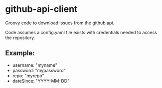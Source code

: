 # github-api-client

Groovy code to download issues from the github api.

Code assumes a config.yaml file exists with credentials needed to access the repository.

## Example:
 - username: "myname"
 - password: "mypassword"
 - repo: "myrepo"
 - dateSince: "YYYY-MM-DD"

  
